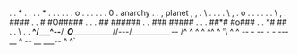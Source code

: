 .                                            .
      *   .              .              .        .   *
.         .                     .       .           .      .
        o                             .                   .
.              .                  .           .
          0   .                 anarchy
 .         .                 ,     planet         ,    ,
.           \         .                           .
   .  .      \   ,
 .            o     .                 .                   .
.    .   .     \                 ,             .
               #\##\#      .                              .
             #  #O##\###                .
  .    .    #*#  #\##\###                       .
    .       ##*#  #\##\##               .
 .       .   ##*#  #o##\#         .
.               *#  #\#     .                    .
                      \          .                         .
____^/\___^--____/\____O______________/\/\---/\___________--
/\^   ^  ^    ^                  ^^ ^  '\ ^          ^
--           -            --  -      -         ---  __      ^
--  __                      ___--  ^  ^`
